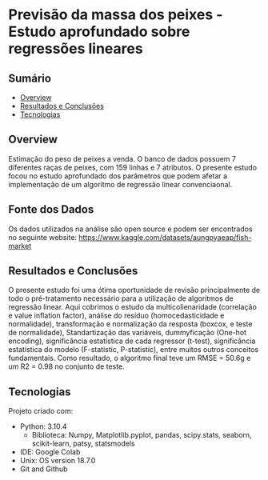 # Previsão da massa dos peixes - Estudo aprofundado sobre regressões lineares

## Sumário
* [Overview](#overview)
* [Resultados e Conclusões](#Resultados)
* [Tecnologias](#tecnologias)

## Overview
Estimação do peso de peixes a venda. O banco de dados possuem 7 diferentes raças de peixes, com 159 linhas e 7 atributos. O presente estudo focou no estudo aprofundado dos parâmetros que podem afetar a implementação de um algoritmo de regressão linear convenciaonal. 

## Fonte dos Dados
Os dados utilizados na análise são open source e podem ser encontrados no seguinte website: https://www.kaggle.com/datasets/aungpyaeap/fish-market

## Resultados e Conclusões
O presente estudo foi uma ótima oportunidade de revisão principalmente de todo o pré-tratamento necessário para a utilização de algoritmos de regressão linear. Aqui cobrimos o estudo da multicolienaridade (correlação e value inflation factor), análise do resíduo (homocedasticidade e normalidade), transformação e normalização da resposta (boxcox, e teste de normalidade), Standartização das variáveis, dummyficação (One-hot encoding), significância estatística de cada regressor (t-test), significância estatística do modelo (F-statistic, P-statistic), entre muitos outros conceitos fundamentais. Como resultado, o algoritmo final teve um RMSE = 50.6g e um R2 = 0.98 no conjunto de teste.
	
## Tecnologias
Projeto criado com:
* Python: 3.10.4
  * Biblioteca: Numpy, Matplotlib.pyplot, pandas, scipy.stats, seaborn, scikit-learn, patsy, statsmodels
* IDE: Google Colab
* Unix: OS version 18.7.0
* Git and Github
